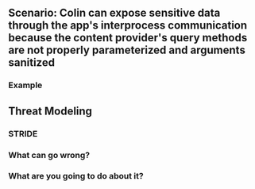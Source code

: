 ## Scenario: Colin can expose sensitive data through the app's interprocess communication because the content provider's query methods are not properly parameterized and arguments sanitized

### Example

## Threat Modeling

### STRIDE

### What can go wrong?

### What are you going to do about it?